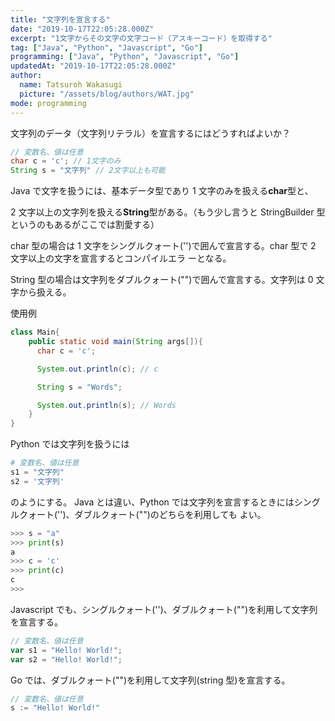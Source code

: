 ```yaml
---
title: "文字列を宣言する"
date: "2019-10-17T22:05:28.000Z"
excerpt: "1文字からその文字の文字コード（アスキーコード）を取得する"
tag: ["Java", "Python", "Javascript", "Go"]
programming: ["Java", "Python", "Javascript", "Go"]
updatedAt: "2019-10-17T22:05:28.000Z"
author:
  name: Tatsuroh Wakasugi
  picture: "/assets/blog/authors/WAT.jpg"
mode: programming
---
```


文字列のデータ（文字列リテラル）を宣言するにはどうすればよいか？

<div class="note_content_by_programming_language" id="note_content_Java">

```java
// 変数名、値は任意
char c = 'c'; // 1文字のみ
String s = "文字列" // 2文字以上も可能
```

Java で文字を扱うには、基本データ型であり 1 文字のみを扱える**char**型と、

2 文字以上の文字列を扱える**String**型がある。（もう少し言うと StringBuilder 型というのもあるがここでは割愛する）

char 型の場合は 1 文字をシングルクォート('')で囲んで宣言する。char 型で 2 文字以上の文字を宣言するとコンパイルエラ
ーとなる。

String 型の場合は文字列をダブルクォート("")で囲んで宣言する。文字列は 0 文字から扱える。

使用例

```java
class Main{
    public static void main(String args[]){
      char c = 'c';

      System.out.println(c); // c

      String s = "Words";

      System.out.println(s); // Words
    }
}
```

</div>
<div class="note_content_by_programming_language" id="note_content_Python">

Python では文字列を扱うには

```python
# 変数名、値は任意
s1 = "文字列"
s2 = '文字列'
```

のようにする。
Java とは違い、Python では文字列を宣言するときにはシングルクォート('')、ダブルクォート("")のどちらを利用しても
よい。

```python
>>> s = "a"
>>> print(s)
a
>>> c = 'c'
>>> print(c)
c
>>>
```

</div>
<div class="note_content_by_programming_language" id="note_content_Javascript">

Javascript でも、シングルクォート('')、ダブルクォート("")を利用して文字列を宣言する。

```javascript
// 変数名、値は任意
var s1 = "Hello! World!";
var s2 = "Hello! World!";
```

</div>
<div class="note_content_by_programming_language" id="note_content_Go">

Go では、ダブルクォート("")を利用して文字列(string 型)を宣言する。

```go
// 変数名、値は任意
s := "Hello! World!"
```

</div>

